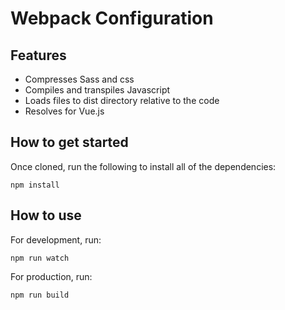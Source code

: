 # Webpack Configuration

## Features

- Compresses Sass and css
- Compiles and transpiles Javascript
- Loads files to dist directory relative to the code
- Resolves for Vue.js

## How to get started
Once cloned, run the following to install all of the dependencies:

```
npm install
```

## How to use
For development, run:
```
npm run watch
``` 
For production, run:
```
npm run build
```

